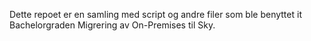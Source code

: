 Dette repoet er en samling med script og andre filer som ble benyttet it Bachelorgraden Migrering av On-Premises til Sky.
